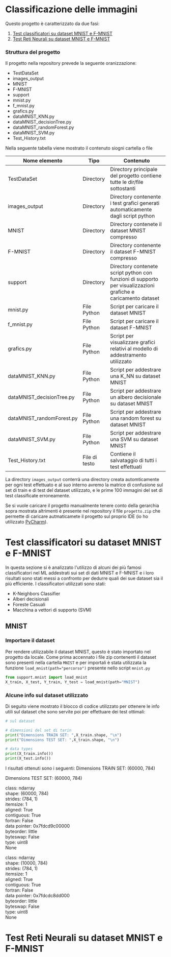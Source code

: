 # Classificazione delle immagini  
Questo progetto è caratterizzato da due fasi:
1. [Test classificatori su dataset MNIST e F-MNIST](#test-classificatori-su-dataset-mnist-e-f-mnist)
2. [Test Reti Neurali su dataset MNIST e F-MNIST](#test-reti-neurali-su-dataset-mnist-e-f-mnist)

### Struttura del progetto
Il progetto nella repository prevede la seguente oranizzazione:
- TestDataSet
 -  images_output
 -  MNIST
 -  F-MNIST
 -  support
  - mnist.py
  - f_mnist.py
  - grafics.py
 -  dataMNIST_KNN.py
 -  dataMNIST_decisionTree.py
 -  dataMNIST_randomForest.py
 -  dataMNIST_SVM.py
 -  Test_History.txt
  
Nella seguente tabella viene mostrato il contenuto siogni cartella o file  

| Nome elemento             | Tipo          | Contenuto                                                                                                     |
|---------------------------|---------------|---------------------------------------------------------------------------------------------------------------|
| TestDataSet               | Directory     | Directory principale del progetto contiene tutte le dir/file sottostanti                                      |
| images_output             | Directory     | Directory contenente i test grafici  generati automaticamente dagli script python                             |
| MNIST                     | Directory     | Directory contenete il dataset MNIST compresso                                                                |
| F-MNIST                   | Directory     | Directory contenente il dataset F-MNIST compresso                                                             |
| support                   | Directory     | Directory contenete script python con funzioni di supporto per visualizzazioni grafiche e caricamento dataset |
| mnist.py                  | File Python   | Script per caricare il dataset MNIST                                                                          |
| f_mnist.py                | File Python   | Script per caricare il dataset F-MNIST                                                                        |
| grafics.py                | File Python   | Script per visualizzare grafici relativi al modello di addestramento utilizzato                               |
| dataMNIST_KNN.py          | File Python   | Script per addestrare una K_NN su dataset MNIST                                                               |
| dataMNIST_decisionTree.py | File Python   | Script per addestrare un albero decisionale su dataset MNIST                                                  |
| dataMNIST_randomForest.py | File Python   | Script per addestrare una random forest su dataset MNIST                                                      |
| dataMNIST_SVM.py          | File Python   | Script per addestrare una SVM su dataset MNIST                                                                |
| Test_History.txt          | File di testo | Contiene il salvataggio di tutti i test effettuati                                                            |

La directory `images_output` conterrà una directory creata automticamente per ogni test effettuato e al suo interno avremo la matrice di confusione sul set di train e di test del dataset utilizzato, e le prime 100 immagini del set di test classificate erroneamente.

Se si vuole caricare il progetto manualmente tenere conto della gerarchia sopra mostrata altrimenti è presente nel repository il file `progetto.zip` che permette di caricare autmaticamete il progetto sul proprio IDE (io ho utilizzato [PyCharm](https://www.jetbrains.com/pycharm/)). 


# Test classificatori su dataset MNIST e F-MNIST
In questa sezione si è analizzato l'utilizzo di alcuni dei più famosi classificatori nel ML addestrati sui set di dati MNIST e F-MNIST e i loro risultati sono stati messi a confronto per dedurre quali dei sue dataset sia il più efficiente.
I classificatori utilizzati sono stati:
- K-Neighbors Classifier
- Alberi decisionali
- Foreste Casuali
- Macchina a vettori di supporto (SVM)

## MNIST

### Importare il dataset
Per rendere utilizzabile il dataset MNIST, questo è stato importato nel progetto da locale.
Come prima accennato i file zip contenenti il dataset sono presenti nella cartella `MNIST` e per importali è stata utilizzata la funzione `load_mnist(path="percorso")` presente nello script `mnist.py`

```python
from support.mnist import load_mnist
X_train, X_test, Y_train, Y_test = load_mnist(path="MNIST")
```

### Alcune info sul dataset utilizzato
Di seguito viene mostrato il blocco di codice utilizzato per ottenere le info utili sul dataset che sono servite poi per effettuare dei test ottimali:

```python
# sul dataset

# dimensioni del set di tarin
print("Dimensions TRAIN SET: ",X_train.shape, "\n")
print("Dimensions TEST SET: ",X_train.shape, "\n")

# data types
print(X_train.info())
print(X_test.info())
```

I risultati ottenuti sono i seguenti:
Dimensions TRAIN SET:  (60000, 784)  

Dimensions TEST SET:  (60000, 784)  

class:  ndarray  
shape:  (60000, 784)  
strides:  (784, 1)  
itemsize:  1  
aligned:  True  
contiguous:  True  
fortran:  False  
data pointer: 0x7fdcd9c00000  
byteorder:  little  
byteswap:  False  
type: uint8  
None  

class:  ndarray  
shape:  (10000, 784)  
strides:  (784, 1)  
itemsize:  1  
aligned:  True  
contiguous:  True  
fortran:  False  
data pointer: 0x7fdcdc8dd000  
byteorder:  little  
byteswap:  False  
type: uint8  
None  


# Test Reti Neurali su dataset MNIST e F-MNIST
